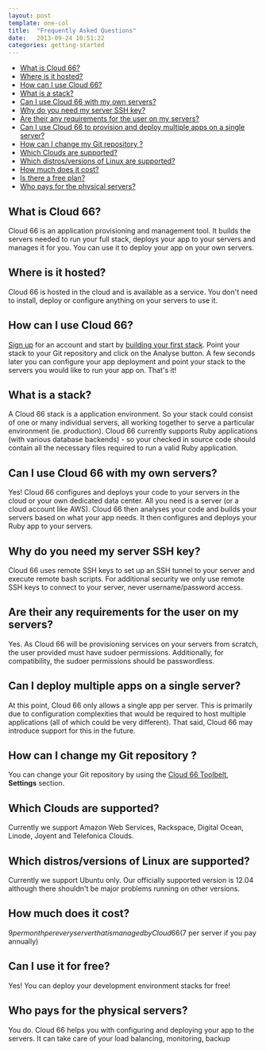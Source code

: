 ```yaml
---
layout: post
template: one-col
title:  "Frequently Asked Questions"
date:   2013-09-24 10:51:22
categories: getting-started
---
```


<ul class="page-toc">
    <li>
        <a href="#f1">What is Cloud 66?</a>
    </li>
    <li>
        <a href="#f2">Where is it hosted?</a>
    </li>
    <li>
        <a href="#f3">How can I use Cloud 66?</a>
    </li>
    <li>
        <a href="#f4">What is a stack?</a>
    </li>
    <li>
        <a href="#f5">Can I use Cloud 66 with my own servers?</a>
    </li>
    <li>
        <a href="#f6">Why do you need my server SSH key?</a>
    </li>
    <li>
        <a href="#f7">Are their any requirements for the user on my servers?</a>
    </li>
    <li>
        <a href="#f8">Can I use Cloud 66 to provision and deploy multiple apps on a single server?</a>
    </li>
    <li>
        <a href="#f9">How can I change my Git repository ?</a>
    </li>
    <li>
        <a href="#f10">Which Clouds are supported?</a>
    </li>
    <li>
        <a href="#f11">Which distros/versions of Linux are supported?</a>
    </li>
    <li>
        <a href="#f12">How much does it cost?</a>
    </li>
    <li>
        <a href="#f13">Is there a free plan?</a>
    </li>
    <li>
        <a href="#f14">Who pays for the physical servers?</a>
    </li>
</ul>



<h2 id="f1">What is Cloud 66?</h2>
Cloud 66 is an application provisioning and management tool. It builds the servers needed to run your full stack, deploys your app to your servers and manages it for you. You can use it to deploy your app on your own servers.

<h2 id="f2">Where is it hosted?</h2>
Cloud 66 is hosted in the cloud and is available as a service. You don't need to install, deploy or configure anything on your servers to use it.

<a id="f3"></a>
## How can I use Cloud 66?

[Sign up](http://cloud66.com/users/sign_up) for an account and start by [building your first stack](/getting-started/your-first-stack.html). Point your stack to your Git repository and click on the Analyse button. A few seconds later you can configure your app deployment and point your stack to the servers you would like to run your app on. That's it!

<a id="f4"></a>

## What is a stack?
A Cloud 66 stack is a application environment. So your stack could consist of one or many individual servers, all working together to serve a particular environment (ie. production).
Cloud 66 currently supports Ruby applications (with various database backends) - so your checked in source code should contain all the necessary files required to run a valid Ruby application.

<a id="f5"></a>

## Can I use Cloud 66 with my own servers?
Yes! Cloud 66 configures and deploys your code to your servers in the cloud or your own dedicated data center. All you need is a server (or a cloud account like AWS). Cloud 66 then analyses your code and builds your servers based on what your app needs. It then configures and deploys your Ruby app to your servers.

<a id="f6"></a>

## Why do you need my server SSH key?
Cloud 66 uses remote SSH keys to set up an SSH tunnel to your server and execute remote bash scripts. For additional security we only use remote SSH keys to connect to your server, never username/password access.

<a id="f7"></a>

## Are their any requirements for the user on my servers?
Yes. As Cloud 66 will be provisioning services on your servers from scratch, the user provided must have sudoer permissions. Additionally, for compatibility, the sudoer permissions should be passwordless.

<a id="f8"></a>

## Can I deploy multiple apps on a single server?
At this point, Cloud 66 only allows a single app per server. This is primarily due to configuration complexities that would be required to host multiple applications (all of which could be very different). That said, Cloud 66 may introduce support for this in the future.

<a id="f9"></a>

## How can I change my Git repository ?
You can change your Git repository by using the [Cloud 66 Toolbelt](/getting-started/toolbelt.html),  <strong>Settings</strong> section.

<a id="f10"></a>

## Which Clouds are supported?
Currently we support Amazon Web Services, Rackspace, Digital Ocean, Linode, Joyent and Telefonica Clouds.

<a id="f11"></a>

## Which distros/versions of Linux are supported?
Currently we support Ubuntu only. Our officially supported version is 12.04 although there shouldn't be major problems running on other versions.

<a id="f12"></a>

## How much does it cost?
$9 per month per every server that is managed by Cloud 66 ($7 per server if you pay annually)

<a id="f13"></a>

## Can I use it for free?
Yes! You can deploy your development environment stacks for free!

<a id="f14"></a>

## Who pays for the physical servers?
You do. Cloud 66 helps you with configuring and deploying your app to the servers. It can take care of your load balancing, monitoring, backup